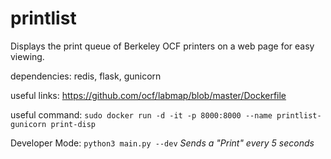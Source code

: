 # printlist
Displays the print queue of Berkeley OCF printers on a web page for easy viewing.

dependencies: redis, flask, gunicorn

useful links: https://github.com/ocf/labmap/blob/master/Dockerfile

useful command: `sudo docker run -d -it -p 8000:8000 --name printlist-gunicorn print-disp`

Developer Mode: `python3 main.py --dev` *Sends a "Print" every 5 seconds*